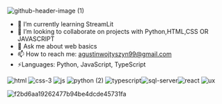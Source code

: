  ![github-header-image (1)](https://github.com/user-attachments/assets/f98f1901-a888-4abf-9043-456b697e83e7)
- 🌱 I’m currently learning 
StreamLit
- 👯 I’m looking to collaborate on projects with Python,HTML,CSS OR JAVASCRIPT
- 💬 Ask me about web basics
- 📫 How to reach me: agustinwojtyszyn99@gmail.com
- ⚡Languages: Python, JavaScript, TypeScript
  

![html](https://github.com/user-attachments/assets/0331ba55-6a92-47c7-be6d-1b00f4223e04)  ![css-3](https://github.com/user-attachments/assets/569bce76-0a74-4da0-8531-c367ac55f8b5) ![js](https://github.com/user-attachments/assets/6b158bc9-0dbd-44f6-8bcc-7d5f47ca1340) ![python (2)](https://github.com/user-attachments/assets/34cfa6ad-6db1-408a-ab20-04e066da0eef) ![typescript](https://github.com/user-attachments/assets/f7b6e6db-69e0-4eb1-b8e5-67189b21d97c)![sql-server](https://github.com/user-attachments/assets/6062ea65-c521-4b74-9be6-4ed7c6465bb6)![react](https://github.com/user-attachments/assets/ca402de4-b0f4-41d9-9865-ecaa8839de15) ![ux](https://github.com/user-attachments/assets/afea2c7a-7225-436d-95b5-4ef186538047)






![f2bd6aa19262477b94be4dcde45731fa](https://github.com/user-attachments/assets/b7d1f8d9-40e8-489e-a0e0-15be42ed6025)








